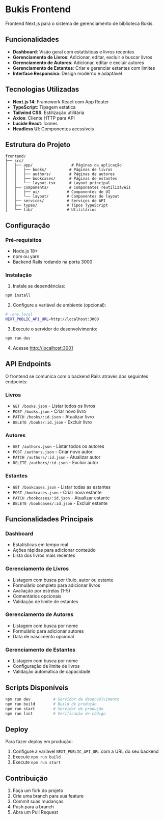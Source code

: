 # Bukis Frontend

Frontend Next.js para o sistema de gerenciamento de biblioteca Bukis.

## Funcionalidades

- **Dashboard**: Visão geral com estatísticas e livros recentes
- **Gerenciamento de Livros**: Adicionar, editar, excluir e buscar livros
- **Gerenciamento de Autores**: Adicionar, editar e excluir autores
- **Gerenciamento de Estantes**: Criar e gerenciar estantes com limites
- **Interface Responsiva**: Design moderno e adaptável

## Tecnologias Utilizadas

- **Next.js 14**: Framework React com App Router
- **TypeScript**: Tipagem estática
- **Tailwind CSS**: Estilização utilitária
- **Axios**: Cliente HTTP para API
- **Lucide React**: Ícones
- **Headless UI**: Componentes acessíveis

## Estrutura do Projeto

```
frontend/
├── src/
│   ├── app/                 # Páginas da aplicação
│   │   ├── books/          # Páginas de livros
│   │   ├── authors/        # Páginas de autores
│   │   ├── bookcases/      # Páginas de estantes
│   │   └── layout.tsx      # Layout principal
│   ├── components/         # Componentes reutilizáveis
│   │   ├── ui/            # Componentes de UI
│   │   └── layout/        # Componentes de layout
│   ├── services/          # Serviços de API
│   ├── types/             # Tipos TypeScript
│   └── lib/               # Utilitários
```

## Configuração

### Pré-requisitos

- Node.js 18+
- npm ou yarn
- Backend Rails rodando na porta 3000

### Instalação

1. Instale as dependências:

```bash
npm install
```

2. Configure a variável de ambiente (opcional):

```bash
# .env.local
NEXT_PUBLIC_API_URL=http://localhost:3000
```

3. Execute o servidor de desenvolvimento:

```bash
npm run dev
```

4. Acesse <http://localhost:3001>

## API Endpoints

O frontend se comunica com o backend Rails através dos seguintes endpoints:

### Livros

- `GET /books.json` - Listar todos os livros
- `POST /books.json` - Criar novo livro
- `PATCH /books/:id.json` - Atualizar livro
- `DELETE /books/:id.json` - Excluir livro

### Autores

- `GET /authors.json` - Listar todos os autores
- `POST /authors.json` - Criar novo autor
- `PATCH /authors/:id.json` - Atualizar autor
- `DELETE /authors/:id.json` - Excluir autor

### Estantes

- `GET /bookcases.json` - Listar todas as estantes
- `POST /bookcases.json` - Criar nova estante
- `PATCH /bookcases/:id.json` - Atualizar estante
- `DELETE /bookcases/:id.json` - Excluir estante

## Funcionalidades Principais

### Dashboard

- Estatísticas em tempo real
- Ações rápidas para adicionar conteúdo
- Lista dos livros mais recentes

### Gerenciamento de Livros

- Listagem com busca por título, autor ou estante
- Formulário completo para adicionar livros
- Avaliação por estrelas (1-5)
- Comentários opcionais
- Validação de limite de estantes

### Gerenciamento de Autores

- Listagem com busca por nome
- Formulário para adicionar autores
- Data de nascimento opcional

### Gerenciamento de Estantes

- Listagem com busca por nome
- Configuração de limite de livros
- Validação automática de capacidade

## Scripts Disponíveis

```bash
npm run dev          # Servidor de desenvolvimento
npm run build        # Build de produção
npm run start        # Servidor de produção
npm run lint         # Verificação de código
```

## Deploy

Para fazer deploy em produção:

1. Configure a variável `NEXT_PUBLIC_API_URL` com a URL do seu backend
2. Execute `npm run build`
3. Execute `npm run start`

## Contribuição

1. Faça um fork do projeto
2. Crie uma branch para sua feature
3. Commit suas mudanças
4. Push para a branch
5. Abra um Pull Request
